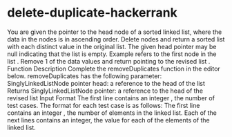 # delete-duplicate-hackerrank
You are given the pointer to the head node of a sorted linked list, where the data in the nodes is in ascending order. Delete nodes and return a sorted list with each distinct value in the original list. The given head pointer may be null indicating that the list is empty.  Example   refers to the first node in the list .  Remove 1 of the  data values and return  pointing to the revised list .  Function Description  Complete the removeDuplicates function in the editor below.  removeDuplicates has the following parameter:  SinglyLinkedListNode pointer head: a reference to the head of the list Returns  SinglyLinkedListNode pointer: a reference to the head of the revised list Input Format  The first line contains an integer , the number of test cases.  The format for each test case is as follows:  The first line contains an integer , the number of elements in the linked list. Each of the next  lines contains an integer, the  value for each of the elements of the linked list.
